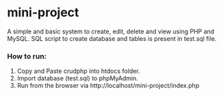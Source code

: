 # mini-project
A simple and basic system to create, edit, delete and view using PHP and MySQL.
SQL script to create database and tables is present in test.sql file.

<h3>How to run:</h3>
<ol>
<li>Copy and Paste crudphp into htdocs folder.</li>
<li>Import database (test.sql) to phpMyAdmin.</li>
<li>Run from the browser via http://localhost/mini-project/index.php</li>
</ol>
